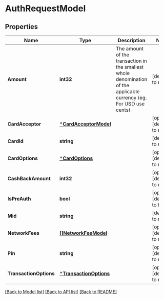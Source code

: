 # AuthRequestModel

## Properties
Name | Type | Description | Notes
------------ | ------------- | ------------- | -------------
**Amount** | **int32** | The amount of the transaction in the smallest whole denomination of the applicable currency (eg. For USD use cents) | [default to null]
**CardAcceptor** | [***CardAcceptorModel**](card_acceptor_model.md) |  | [optional] [default to null]
**CardId** | **string** |  | [default to null]
**CardOptions** | [***CardOptions**](card_options.md) |  | [optional] [default to null]
**CashBackAmount** | **int32** |  | [optional] [default to null]
**IsPreAuth** | **bool** |  | [optional] [default to false]
**Mid** | **string** |  | [default to null]
**NetworkFees** | [**[]NetworkFeeModel**](network_fee_model.md) |  | [optional] [default to null]
**Pin** | **string** |  | [optional] [default to null]
**TransactionOptions** | [***TransactionOptions**](transaction_options.md) |  | [optional] [default to null]

[[Back to Model list]](../README.md#documentation-for-models) [[Back to API list]](../README.md#documentation-for-api-endpoints) [[Back to README]](../README.md)


